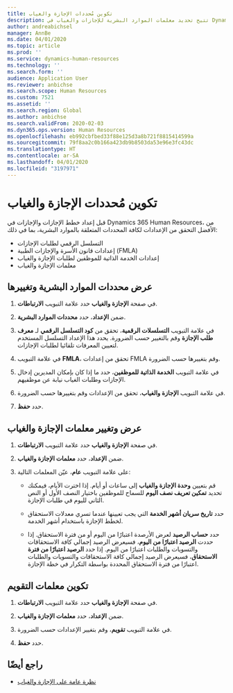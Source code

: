 ```yaml
---
title: تكوين مُحددات الإجازة والغياب
description: تتيح تحديد معلمات الموارد البشرية للإجازات والغياب في Dynamics 365 Human Resources.
author: andreabichsel
manager: AnnBe
ms.date: 04/01/2020
ms.topic: article
ms.prod: ''
ms.service: dynamics-human-resources
ms.technology: ''
ms.search.form: ''
audience: Application User
ms.reviewer: anbichse
ms.search.scope: Human Resources
ms.custom: 7521
ms.assetid: ''
ms.search.region: Global
ms.author: anbichse
ms.search.validFrom: 2020-02-03
ms.dyn365.ops.version: Human Resources
ms.openlocfilehash: eb992cbfbed33f88e125d3a8b721f8815414599a
ms.sourcegitcommit: 79f8aa2c0b166a423db9b8503da53e96e3fc43dc
ms.translationtype: HT
ms.contentlocale: ar-SA
ms.lasthandoff: 04/01/2020
ms.locfileid: "3197971"
---
```

# <a name="configure-leave-and-absence-parameters"></a>تكوين مُحددات الإجازة والغياب

قبل إعداد خطط الإجازات والإجازات في Dynamics 365 Human Resources، من الأفضل التحقق من الإعدادات لكافة المحددات المتعلقة بالموارد البشرية، بما في ذلك:

- التسلسل الرقمي لطلبات الإجازات
- إعدادات قانون الأسرة والإجازات الطبية (FMLA)
- إعدادات الخدمة الذاتية للموظفين لطلبات الإجازة والغياب
- معلمات الإجازة والغياب

## <a name="view-and-change-human-resources-parameters"></a>عرض محددات الموارد البشرية وتغييرها

1. في صفحة **‏‫الإجازة والغياب‬** حدد علامة التبويب **الارتباطات**.

2. ضمن **الإعداد**، حدد **محددات الموارد البشرية**.

3. في علامة التبويب **التسلسلات الرقمية**، تحقق من **كود التسلسل الرقمي** لـ **معرف طلب الإجازة** وقم بالتغيير حسب الضرورة. يحدد هذا الإعداد التسلسل المستخدم لتعيين المعرفات تلقائيا لطلبات الإجازات.

4. في علامة التبويب **FMLA**، تحقق من إعدادات FMLA وقم بتغييرها حسب الضرورة.

5. في علامة التبويب **الخدمة الذاتية للموظفين**، حدد ما إذا كان بإمكان المديرين إدخال الإجازات وطلبات الغياب نيابة عن موظفيهم.

6. في علامة التبويب **الإجازة والغياب**، تحقق من الإعدادات وقم بتغييرها حسب الضرورة.

7. حدد **حفظ**.

## <a name="view-and-change-leave-and-absence-parameters"></a>عرض وتغيير معلمات الإجازة والغياب

1. في صفحة **‏‫الإجازة والغياب‬** حدد علامة التبويب **الارتباطات**.

2. ضمن **الإعداد**، حدد **معلمات الإجازة والغياب**.

3. على علامة التبويب **عام**، عيّن المعلمات التالية:
 
    - قم بتعيين **وحدة الإجازة والغياب** إلى ساعات أو أيام. إذا اخترت الأيام، فيمكنك تحديد **تمكين تعريف نصف اليوم** للسماح للموظفين باختيار النصف الأول أو النص الثاني لليوم في طلبات الإجازة. 

    - حدد **تاريخ سريان أشهر الخدمة** التي يجب تعيينها عندما تسري معدلات الاستحقاق لخطط الإجازة باستخدام أشهر الخدمة.

    - حدد **حساب الرصيد** لعرض الأرصدة اعتبارًا من اليوم أو من فترة الاستحقاق. إذا حددت **الرصيد اعتبارًا من اليوم**، فسيعرض الرصيد إجمالي كافة الاستحقاقات والتسويات والطلبات اعتبارًا من اليوم. إذا حدد **الرصيد اعتبارًا من فترة الاستحقاق**، فسيعرض الرصيد إجمالي كافة الاستحقاقات والتسويات والطلبات اعتبارًا من فترة الاستحقاق المحددة بواسطة التكرار في خطة الإجازة. 

## <a name="configure-calendar-parameters"></a>تكوين معلمات التقويم

1. في صفحة **‏‫الإجازة والغياب‬** حدد علامة التبويب **الارتباطات**.

2. ضمن **الإعداد**، حدد **معلمات الإجازة والغياب**.

3. في علامة التبويب **تقويم**، وقم بتغيير الإعدادات حسب الضرورة.

4. حدد **حفظ**.

## <a name="see-also"></a>راجع أيضًا

- [نظرة عامة على الإجازة والغياب](hr-leave-and-absence-overview.md)
